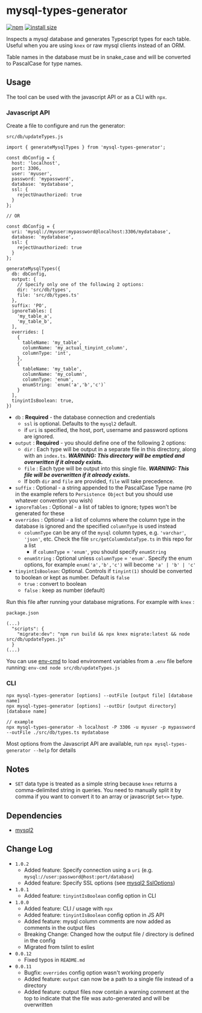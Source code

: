 # mysql-types-generator

[![npm](https://img.shields.io/npm/v/mysql-types-generator)](https://www.npmjs.com/package/mysql-types-generator) [![install size](https://packagephobia.com/badge?p=mysql-types-generator)](https://packagephobia.com/result?p=mysql-types-generator)

Inspects a mysql database and generates Typescript types for each table. Useful when you are using `knex` or raw mysql clients instead of an ORM.

Table names in the database must be in snake_case and will be converted to PascalCase for type names.

## Usage

The tool can be used with the javascript API or as a CLI with `npx`.

### Javascript API

Create a file to configure and run the generator:

`src/db/updateTypes.js`

```
import { generateMysqlTypes } from 'mysql-types-generator';

const dbConfig = {
  host: 'localhost',
  port: 3306,
  user: 'myuser',
  password: 'mypassword',
  database: 'mydatabase',
  ssl: {
    rejectUnauthorized: true
  }
};

// OR

const dbConfig = {
  uri: 'mysql://myuser:mypassword@localhost:3306/mydatabase',
  database: 'mydatabase',
  ssl: {
    rejectUnauthorized: true
  }
};

generateMysqlTypes({
  db: dbConfig,
  output: {
    // Specify only one of the following 2 options:
    dir: 'src/db/types',
    file: 'src/db/types.ts'
  },
  suffix: 'PO',
  ignoreTables: [
    'my_table_a',
    'my_table_b',
  ],
  overrides: [
    {
      tableName: 'my_table',
      columnName: 'my_actual_tinyint_column',
      columnType: 'int',
    },
    {
      tableName: 'my_table',
      columnName: 'my_column',
      columnType: 'enum',
      enumString: `enum('a','b','c')`
    }
  ],
  tinyintIsBoolean: true,
})
```

- `db` : **Required** - the database connection and credentials
  - `ssl` is optional. Defaults to the `mysql2` default.
  - if `uri` is specified, the host, port, username and password options are ignored.
- `output` : **Required** - you should define one of the following 2 options:
  - `dir` : Each type will be output in a separate file in this directory, along with an `index.ts`. **_WARNING: This directory will be emptied and overwritten if it already exists._**
  - `file` : Each type will be output into this single file. **_WARNING: This file will be overwritten if it already exists._**
  - If both `dir` and `file` are provided, `file` will take precedence.
- `suffix` : Optional - a string appended to the PascalCase Type name (`PO` in the example refers to `Persistence Object` but you should use whatever convention you wish)
- `ignoreTables` : Optional - a list of tables to ignore; types won't be generated for these
- `overrides` : Optional - a list of columns where the column type in the database is ignored and the specified `columnType` is used instead
  - `columnType` can be any of the `mysql` column types, e.g. `'varchar'`, `'json'`, etc. Check the file `src/getColumnDataType.ts` in this repo for a list
    - if `columnType` = `'enum'`, you should specify `enumString`
  - `enumString` : Optional unless `columnType` = `'enum'`. Specify the enum options, for example `enum('a','b','c')` will become `'a' | 'b' | 'c'`
- `tinyintIsBoolean`: Optional. Controls if `tinyint(1)` should be converted to boolean or kept as number. Default is `false`
  - `true` : convert to boolean
  - `false` : keep as number (default)

Run this file after running your database migrations. For example with `knex` :

`package.json`

```
(...)
  "scripts": {
    "migrate:dev": "npm run build && npx knex migrate:latest && node src/db/updateTypes.js"
  }
(...)
```

You can use [env-cmd](https://www.npmjs.com/package/env-cmd) to load environment variables from a `.env` file before running: `env-cmd node src/db/updateTypes.js`

### CLI

```
npx mysql-types-generator [options] --outFile [output file] [database name]
npx mysql-types-generator [options] --outDir [output directory] [database name]

// example
npx mysql-types-generator -h localhost -P 3306 -u myuser -p mypassword --outFile ./src/db/types.ts mydatabase

```

Most options from the Javascript API are available, run `npx mysql-types-generator --help` for details

## Notes

- `SET` data type is treated as a simple string because `knex` returns a comma-delimited string in queries. You need to manually split it by comma if you want to convert it to an array or javascript `Set<>` type.

## Dependencies

- [mysql2](https://www.npmjs.com/package/mysql2)

## Change Log

- `1.0.2`
  - Added feature: Specify connection using a `uri` (e.g. `mysql://user:password@host:port/database`)
  - Added feature: Specify SSL options (see [mysql2 SslOptions](https://github.com/sidorares/node-mysql2/blob/master/typings/mysql/lib/Connection.d.ts))
- `1.0.1`
  - Added feature: `tinyintIsBoolean` config option in CLI
- `1.0.0`
  - Added feature: CLI / usage with `npx`
  - Added feature: `tinyintIsBoolean` config option in JS API
  - Added feature: mysql column comments are now added as comments in the output files
  - Breaking Change: Changed how the output file / directory is defined in the config
  - Migrated from tslint to eslint
- `0.0.12`
  - Fixed typos in `README.md`
- `0.0.11`
  - Bugfix: `overrides` config option wasn't working properly
  - Added feature: `output` can now be a path to a single file instead of a directory
  - Added feature: output files now contain a warning comment at the top to indicate that the file was auto-generated and will be overwritten
